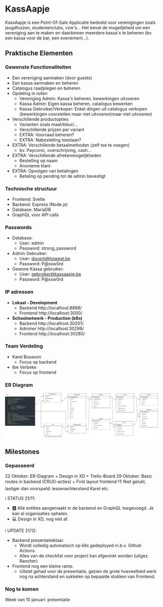 # KassAapje

KassAapje is een Point-Of-Sale Applicatie bedoeld voor verenigingen zoals jeugdhuizen, studentenclubs, vzw's...
Het bevat de mogelijkheid om een vereniging aan te maken en daarbinnen meerdere kassa's te beheren (bv. een kassa voor de bar, een evenement...).

## Praktische Elementen
### Gewenste Functionaliteiten
* Een vereniging aanmaken (door guests)
* Een kassa aanmaken en beheren
* Catalogus raadplegen en beheren
* Opdeling in rollen
  * Vereniging Admin: Kassa's beheren, bewerkingen uitvoeren
  * Kassa Admin: Eigen kassa beheren, catalogus bewerken
  * Kassa Gebruiker/Verkoper: Enkel dingen uit catalogus verkopen (bewerkingen voorstellen maar niet uitvoeren)maar niet uitvoeren)
* Verschillende productopties
  * Varianten zoals maat/kleur/...
  * Verschillende prijzen per variant
  * EXTRA: Voorraad beheren?
  * EXTRA: Nabestelling toestaan?
* EXTRA: Verschillende betaalmethoden (zelf toe te voegen)
  * bv. Payconic, overschrijving, cash...
* EXTRA: Verschillende afrekenmogelijkheden
  * Bestelling op naam
  * Anonieme klant
* EXTRA: Opvolgen van betalingen
  * Betaling op pending tot de admin bevestigt

### Technische structuur
* Frontend: Svelte
* Backend: Express (Node.js)
* Database: MariaDB
* GraphQL voor API calls

### Passwords
* Database: 
  * User: admin
  * Password: strong_password
* Admin Gebruiker:
  * User: docent@howest.be
  * Password: P@ssw0rd
* Gewone Kassa gebruiker:
  * User: gebruiker@kassaapje.be
  * Password: P@ssw0rd

### IP adressen
- **Lokaal - Development**
  - Backend http://localhost:8888/
  - Frontend http://localhost:3000/
- **Schoolnetwerk - Production (k8s)**
  - Backend http://localhost:30201/
  - Adminer http://localhost:30299/
  - Frontend http://localhost:30280/

### Team Verdeling
* Karel Bousson
  * Focus op backend 
* Ibe Verbeke
  * Focus op frontend

### ER Diagram
![ER-diagram](https://github.com/BoussonKarel/KassAapje/blob/main/documentation/img/KassAapje.drawio.png)

## Milestones
### Gepasseerd
22 Oktober: ER-Diagram + Design in XD + Trello-Board
29 Oktober: Basic routes in backend (CRUD-acties) + First layout frontend
👎 Niet gelukt, lastiger dan voorspeld: lessenachterstand Karel etc.

ℹ STATUS 21/11:
- 🅱 Alle entities aangemaakt in de backend en GraphQL toegevoegd. Je kan al organisaties ophalen.
- 💻 Design in XD, nog niet af.

ℹ UPDATE 21/12:
- Backend presentatieklaar.
  - Wordt volledig automatisch op k8s gedeployed m.b.v. Github Actions.
  - Alles van de checklist voor project kan afgevinkt worden (uitgez. Rancher)
- Frontend nog een kleine ramp.
  - Uitstel gehad voor de presentatie, gezien de grote hoeveelheid werk nog na achterstand en sukkelen op bepaalde stukken van Frontend.

### Nog te komen
Week van 10 januari: presentatie
